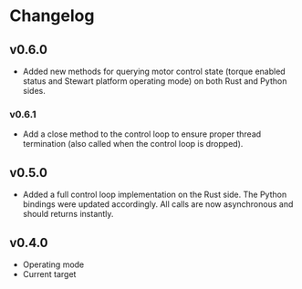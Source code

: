 # Changelog

## v0.6.0

* Added new methods for querying motor control state (torque enabled status and Stewart platform operating mode) on both Rust and Python sides.

### v0.6.1

* Add a close method to the control loop to ensure proper thread termination (also called when the control loop is dropped).

## v0.5.0

* Added a full control loop implementation on the Rust side. The Python bindings were updated accordingly. All calls are now asynchronous and should returns instantly.

## v0.4.0

* Operating mode
* Current target